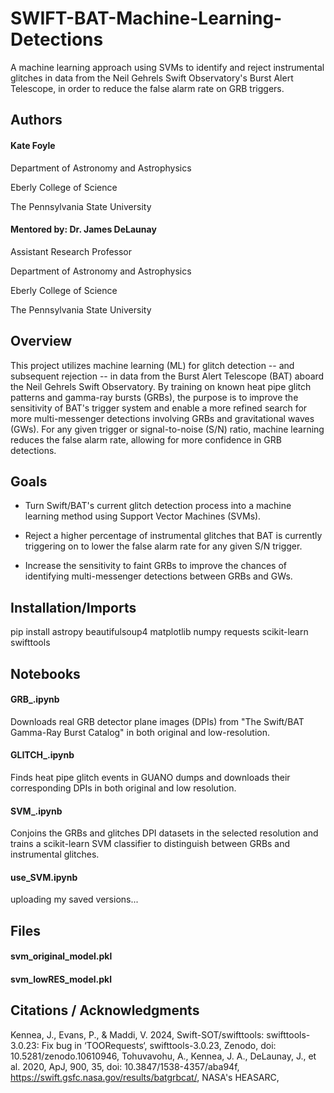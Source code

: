 # SWIFT-BAT-Machine-Learning-Detections
A machine learning approach using SVMs to identify and reject instrumental glitches in data from the Neil Gehrels Swift Observatory's Burst Alert Telescope, in order to reduce the false alarm rate on GRB triggers.  
## Authors
#### Kate Foyle

Department of Astronomy and Astrophysics

Eberly College of Science

The Pennsylvania State University
#### Mentored by: Dr. James DeLaunay

Assistant Research Professor

Department of Astronomy and Astrophysics

Eberly College of Science

The Pennsylvania State University

## Overview
This project utilizes machine learning (ML) for glitch detection -- and subsequent rejection -- in data from the Burst Alert Telescope (BAT) aboard the Neil Gehrels Swift Observatory. By training on known heat pipe glitch patterns and gamma-ray bursts (GRBs), the purpose is to improve the sensitivity of BAT's trigger system and enable a more refined search for more multi-messenger detections involving GRBs and gravitational waves (GWs). For any given trigger or signal-to-noise (S/N) ratio, machine learning reduces the false alarm rate, allowing for more confidence in GRB detections.
## Goals
- Turn Swift/BAT's current glitch detection process into a machine learning method using Support Vector Machines (SVMs).

- Reject a higher percentage of instrumental glitches that BAT is currently triggering on to lower the false alarm rate for any given S/N trigger.

- Increase the sensitivity to faint GRBs to improve the chances of identifying multi-messenger detections between GRBs and GWs.
## Installation/Imports
pip install astropy beautifulsoup4 matplotlib numpy requests scikit-learn swifttools
## Notebooks
#### GRB_.ipynb
Downloads real GRB detector plane images (DPIs) from "The Swift/BAT Gamma-Ray Burst Catalog" in both original and low-resolution. 
#### GLITCH_.ipynb
Finds heat pipe glitch events in GUANO dumps and downloads their corresponding DPIs in both original and low resolution.
#### SVM_.ipynb
Conjoins the GRBs and glitches DPI datasets in the selected resolution and trains a scikit-learn SVM classifier to distinguish between GRBs and instrumental glitches. 
#### use_SVM.ipynb
uploading my saved versions...
## Files
#### svm_original_model.pkl
#### svm_lowRES_model.pkl
## Citations / Acknowledgments
Kennea, J., Evans, P., & Maddi, V. 2024, Swift-SOT/swifttools: swifttools-3.0.23: Fix bug in ‘TOORequests‘, swifttools-3.0.23, Zenodo, doi: 10.5281/zenodo.10610946, Tohuvavohu, A., Kennea, J. A., DeLaunay, J., et al. 2020, ApJ, 900, 35, doi: 10.3847/1538-4357/aba94f, https://swift.gsfc.nasa.gov/results/batgrbcat/, NASA's HEASARC, 

